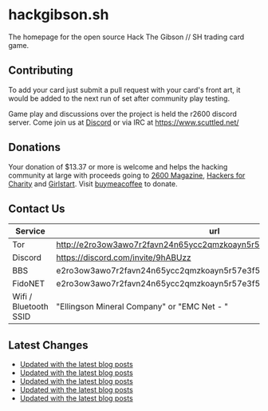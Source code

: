 # hackgibson.sh
The homepage for the open source Hack The Gibson // SH trading card game.


## Contributing

To add your card just submit a pull request with your card's front art, it would be added to the next run of set after community play testing.

Game play and discussions over the project is held the r2600 discord server. Come join us at [Discord](https://discord.com/invite/9hABUzz) or via IRC at https://www.scuttled.net/


## Donations

Your donation of $13.37 or more is welcome and helps the hacking community at large with proceeds going to [2600 Magazine](https://2600.com/), [Hackers for Charity](https://hackersforcharity.org) and [Girlstart](https://girlstart.org).  Visit [buymeacoffee](https://www.buymeacoffee.com/hackgibson.sh) to donate.


## Contact Us

Service | url
-|-
Tor | http://e2ro3ow3awo7r2favn24n65ycc2qmzkoayn5r57e3f56nvjwdcgg32ad.onion
Discord | https://discord.com/invite/9hABUzz
BBS | e2ro3ow3awo7r2favn24n65ycc2qmzkoayn5r57e3f56nvjwdcgg32ad.onion:23
FidoNET | e2ro3ow3awo7r2favn24n65ycc2qmzkoayn5r57e3f56nvjwdcgg32ad.onion:24554
Wifi / Bluetooth SSID | "Ellingson Mineral Company" or "EMC Net - <fidonet address>"

## Latest Changes
<!-- BLOG-POST-LIST:START -->
- [Updated with the latest blog posts](https://github.com/DFW2600/hackgibson.sh/commit/b88e91d5c09065fc6b489329caaea63b0778b6b9)
- [Updated with the latest blog posts](https://github.com/DFW2600/hackgibson.sh/commit/2438ed8ac0f7cbba6b0a0e07f6c41fd097653ec2)
- [Updated with the latest blog posts](https://github.com/DFW2600/hackgibson.sh/commit/627a6899263218c673e21cfda987e288d1a6a53b)
- [Updated with the latest blog posts](https://github.com/DFW2600/hackgibson.sh/commit/34084665e5d477bbaee50726713720adb9f602eb)
- [Updated with the latest blog posts](https://github.com/DFW2600/hackgibson.sh/commit/c567b564cbfe5053e22c326cfa8a3fae1b436b9a)
<!-- BLOG-POST-LIST:END -->
